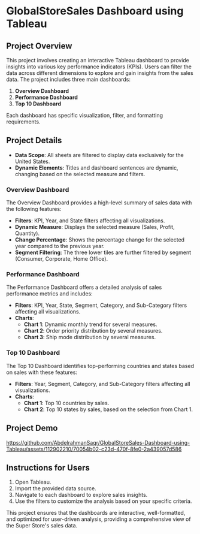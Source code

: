 # GlobalStoreSales Dashboard using Tableau

## Project Overview
This project involves creating an interactive Tableau dashboard to provide insights into various key performance indicators (KPIs). Users can filter the data across different dimensions to explore and gain insights from the sales data. The project includes three main dashboards:

1. **Overview Dashboard**
2. **Performance Dashboard**
3. **Top 10 Dashboard**

Each dashboard has specific visualization, filter, and formatting requirements.

## Project Details
- **Data Scope**: All sheets are filtered to display data exclusively for the United States.
- **Dynamic Elements**: Titles and dashboard sentences are dynamic, changing based on the selected measure and filters.

### Overview Dashboard
The Overview Dashboard provides a high-level summary of sales data with the following features:
- **Filters**: KPI, Year, and State filters affecting all visualizations.
- **Dynamic Measure**: Displays the selected measure (Sales, Profit, Quantity).
- **Change Percentage**: Shows the percentage change for the selected year compared to the previous year.
- **Segment Filtering**: The three lower tiles are further filtered by segment (Consumer, Corporate, Home Office).

### Performance Dashboard
The Performance Dashboard offers a detailed analysis of sales performance metrics and includes:
- **Filters**: KPI, Year, State, Segment, Category, and Sub-Category filters affecting all visualizations.
- **Charts**:
  - **Chart 1**: Dynamic monthly trend for several measures.
  - **Chart 2**: Order priority distribution by several measures.
  - **Chart 3**: Ship mode distribution by several measures.

### Top 10 Dashboard
The Top 10 Dashboard identifies top-performing countries and states based on sales with these features:
- **Filters**: Year, Segment, Category, and Sub-Category filters affecting all visualizations.
- **Charts**:
  - **Chart 1**: Top 10 countries by sales.
  - **Chart 2**: Top 10 states by sales, based on the selection from Chart 1.

## Project Demo

https://github.com/AbdelrahmanSaqr/GlobalStoreSales-Dashboard-using-Tableau/assets/112902210/70054b02-c23d-470f-8fe0-2a439057d586

## Instructions for Users
1. Open Tableau.
2. Import the provided data source.
3. Navigate to each dashboard to explore sales insights.
4. Use the filters to customize the analysis based on your specific criteria.

This project ensures that the dashboards are interactive, well-formatted, and optimized for user-driven analysis, providing a comprehensive view of the Super Store's sales data.
